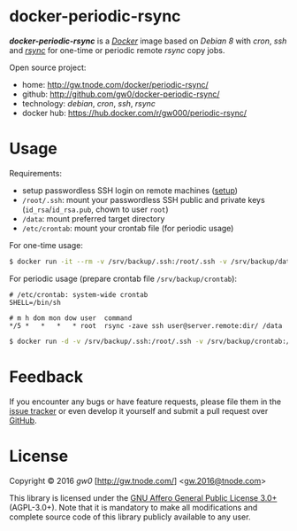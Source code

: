 docker-periodic-rsync
=====================

***docker-periodic-rsync*** is a [*Docker*](http://www.docker.com/) image based on *Debian 8* with *cron*, *ssh* and [*rsync*](http://en.wikipedia.org/wiki/Rsync) for one-time or periodic remote *rsync* copy jobs.

Open source project:

- <i class="fa fa-fw fa-home"></i> home: <http://gw.tnode.com/docker/periodic-rsync/>
- <i class="fa fa-fw fa-github-square"></i> github: <http://github.com/gw0/docker-periodic-rsync/>
- <i class="fa fa-fw fa-laptop"></i> technology: *debian*, *cron*, *ssh*, *rsync*
- <i class="fa fa-fw fa-database"></i> docker hub: <https://hub.docker.com/r/gw000/periodic-rsync/>


Usage
=====

Requirements:

- setup passwordless SSH login on remote machines ([setup](http://www.tecmint.com/ssh-passwordless-login-using-ssh-keygen-in-5-easy-steps/))
- `/root/.ssh`: mount your passwordless SSH public and private keys (`id_rsa`/`id_rsa.pub`, chown to user `root`)
- `/data`: mount preferred target directory
- `/etc/crontab`: mount your crontab file (for periodic usage)

For one-time usage:

```bash
$ docker run -it --rm -v /srv/backup/.ssh:/root/.ssh -v /srv/backup/data:/data gw000/periodic-rsync rsync -zave ssh user@server.remote:dir/ /data
```

For periodic usage (prepare crontab file `/srv/backup/crontab`):

```
# /etc/crontab: system-wide crontab
SHELL=/bin/sh

# m h dom mon dow user  command
*/5 *   *   *   * root  rsync -zave ssh user@server.remote:dir/ /data
```

```bash
$ docker run -d -v /srv/backup/.ssh:/root/.ssh -v /srv/backup/crontab:/etc/crontab -v /srv/backup/data:/data --name periodic-rsync gw000/periodic-rsync cron -f
```


Feedback
========

If you encounter any bugs or have feature requests, please file them in the [issue tracker](http://github.com/gw0/docker-periodic-rsync/issues/) or even develop it yourself and submit a pull request over [GitHub](http://github.com/gw0/docker-periodic-rsync/).


License
=======

Copyright &copy; 2016 *gw0* [<http://gw.tnode.com/>] &lt;<gw.2016@tnode.com>&gt;

This library is licensed under the [GNU Affero General Public License 3.0+](LICENSE_AGPL-3.0.txt) (AGPL-3.0+). Note that it is mandatory to make all modifications and complete source code of this library publicly available to any user.
